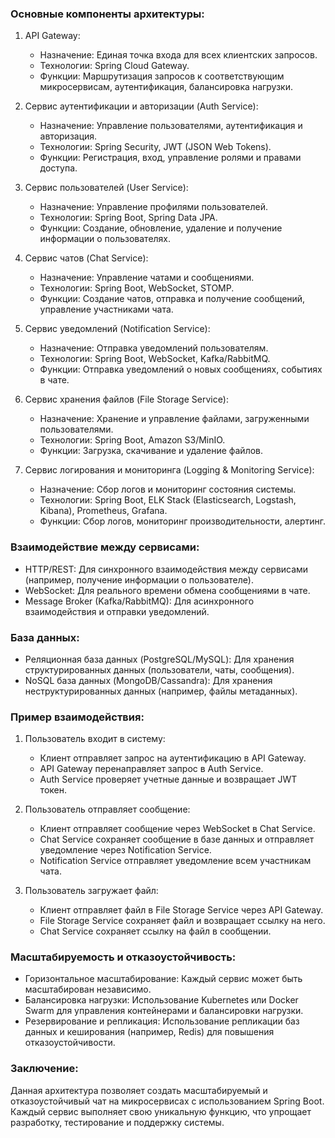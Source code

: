 ### Основные компоненты архитектуры:

1. API Gateway:
   - Назначение: Единая точка входа для всех клиентских запросов.
   - Технологии: Spring Cloud Gateway.
   - Функции: Маршрутизация запросов к соответствующим микросервисам, аутентификация, балансировка нагрузки.

2. Сервис аутентификации и авторизации (Auth Service):
   - Назначение: Управление пользователями, аутентификация и авторизация.
   - Технологии: Spring Security, JWT (JSON Web Tokens).
   - Функции: Регистрация, вход, управление ролями и правами доступа.

3. Сервис пользователей (User Service):
   - Назначение: Управление профилями пользователей.
   - Технологии: Spring Boot, Spring Data JPA.
   - Функции: Создание, обновление, удаление и получение информации о пользователях.

4. Сервис чатов (Chat Service):
   - Назначение: Управление чатами и сообщениями.
   - Технологии: Spring Boot, WebSocket, STOMP.
   - Функции: Создание чатов, отправка и получение сообщений, управление участниками чата.

5. Сервис уведомлений (Notification Service):
   - Назначение: Отправка уведомлений пользователям.
   - Технологии: Spring Boot, WebSocket, Kafka/RabbitMQ.
   - Функции: Отправка уведомлений о новых сообщениях, событиях в чате.

6. Сервис хранения файлов (File Storage Service):
   - Назначение: Хранение и управление файлами, загруженными пользователями.
   - Технологии: Spring Boot, Amazon S3/MinIO.
   - Функции: Загрузка, скачивание и удаление файлов.

7. Сервис логирования и мониторинга (Logging & Monitoring Service):
   - Назначение: Сбор логов и мониторинг состояния системы.
   - Технологии: Spring Boot, ELK Stack (Elasticsearch, Logstash, Kibana), Prometheus, Grafana.
   - Функции: Сбор логов, мониторинг производительности, алертинг.

### Взаимодействие между сервисами:

- HTTP/REST: Для синхронного взаимодействия между сервисами (например, получение информации о пользователе).
- WebSocket: Для реального времени обмена сообщениями в чате.
- Message Broker (Kafka/RabbitMQ): Для асинхронного взаимодействия и отправки уведомлений.

### База данных:

- Реляционная база данных (PostgreSQL/MySQL): Для хранения структурированных данных (пользователи, чаты, сообщения).
- NoSQL база данных (MongoDB/Cassandra): Для хранения неструктурированных данных (например, файлы метаданных).

### Пример взаимодействия:

1. Пользователь входит в систему:
   - Клиент отправляет запрос на аутентификацию в API Gateway.
   - API Gateway перенаправляет запрос в Auth Service.
   - Auth Service проверяет учетные данные и возвращает JWT токен.

2. Пользователь отправляет сообщение:
   - Клиент отправляет сообщение через WebSocket в Chat Service.
   - Chat Service сохраняет сообщение в базе данных и отправляет уведомление через Notification Service.
   - Notification Service отправляет уведомление всем участникам чата.

3. Пользователь загружает файл:
   - Клиент отправляет файл в File Storage Service через API Gateway.
   - File Storage Service сохраняет файл и возвращает ссылку на него.
   - Chat Service сохраняет ссылку на файл в сообщении.

### Масштабируемость и отказоустойчивость:

- Горизонтальное масштабирование: Каждый сервис может быть масштабирован независимо.
- Балансировка нагрузки: Использование Kubernetes или Docker Swarm для управления контейнерами и балансировки нагрузки.
- Резервирование и репликация: Использование репликации баз данных и кеширования (например, Redis) для повышения отказоустойчивости.

### Заключение:

Данная архитектура позволяет создать масштабируемый и отказоустойчивый чат на микросервисах с использованием Spring Boot. Каждый сервис выполняет свою уникальную функцию, что упрощает разработку, тестирование и поддержку системы.

